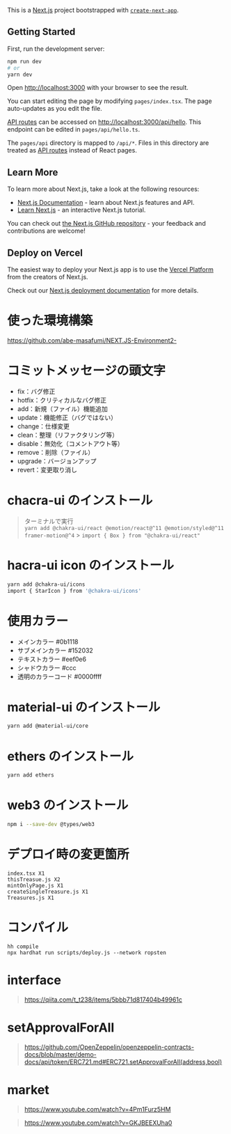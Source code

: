 This is a [Next.js](https://nextjs.org/) project bootstrapped with [`create-next-app`](https://github.com/vercel/next.js/tree/canary/packages/create-next-app).

## Getting Started

First, run the development server:

```bash
npm run dev
# or
yarn dev
```

Open [http://localhost:3000](http://localhost:3000) with your browser to see the result.

You can start editing the page by modifying `pages/index.tsx`. The page auto-updates as you edit the file.

[API routes](https://nextjs.org/docs/api-routes/introduction) can be accessed on [http://localhost:3000/api/hello](http://localhost:3000/api/hello). This endpoint can be edited in `pages/api/hello.ts`.

The `pages/api` directory is mapped to `/api/*`. Files in this directory are treated as [API routes](https://nextjs.org/docs/api-routes/introduction) instead of React pages.

## Learn More

To learn more about Next.js, take a look at the following resources:

- [Next.js Documentation](https://nextjs.org/docs) - learn about Next.js features and API.
- [Learn Next.js](https://nextjs.org/learn) - an interactive Next.js tutorial.

You can check out [the Next.js GitHub repository](https://github.com/vercel/next.js/) - your feedback and contributions are welcome!

## Deploy on Vercel

The easiest way to deploy your Next.js app is to use the [Vercel Platform](https://vercel.com/new?utm_medium=default-template&filter=next.js&utm_source=create-next-app&utm_campaign=create-next-app-readme) from the creators of Next.js.

Check out our [Next.js deployment documentation](https://nextjs.org/docs/deployment) for more details.

# 使った環境構築

https://github.com/abe-masafumi/NEXT.JS-Environment2-

# コミットメッセージの頭文字

- fix：バグ修正
- hotfix：クリティカルなバグ修正
- add：新規（ファイル）機能追加
- update：機能修正（バグではない）
- change：仕様変更
- clean：整理（リファクタリング等）
- disable：無効化（コメントアウト等）
- remove：削除（ファイル）
- upgrade：バージョンアップ
- revert：変更取り消し

# chacra-ui のインストール

> ターミナルで実行  
> `yarn add @chakra-ui/react @emotion/react@^11 @emotion/styled@^11 framer-motion@^4` > `import { Box } from "@chakra-ui/react"`

# hacra-ui icon のインストール

```bash
yarn add @chakra-ui/icons
import { StarIcon } from '@chakra-ui/icons'
```

# 使用カラー

- メインカラー #0b1118
- サブメインカラー #152032
- テキストカラー #eef0e6
- シャドウカラー #ccc
- 透明のカラーコード #0000ffff

# material-ui のインストール

```bash
yarn add @material-ui/core
```

# ethers のインストール

```bash
yarn add ethers
```

# web3 のインストール

```bash
npm i --save-dev @types/web3
```

# デプロイ時の変更箇所
```
index.tsx X1
thisTreasue.js X2
mintOnlyPage.js X1
createSingleTreasure.js X1
Treasures.js X1
```

# コンパイル
```
hh compile
npx hardhat run scripts/deploy.js --network ropsten
```

# interface
> https://qiita.com/t_t238/items/5bbb71d817404b49961c

# setApprovalForAll
> https://github.com/OpenZeppelin/openzeppelin-contracts-docs/blob/master/demo-docs/api/token/ERC721.md#ERC721.setApprovalForAll(address,bool)

# market
> https://www.youtube.com/watch?v=4Pm1Furz5HM

> https://www.youtube.com/watch?v=GKJBEEXUha0
